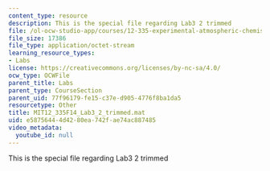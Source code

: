 ```yaml
---
content_type: resource
description: This is the special file regarding Lab3 2 trimmed
file: /ol-ocw-studio-app/courses/12-335-experimental-atmospheric-chemistry-fall-2014/e58756444d4280ea742fae74ac887485_MIT12_335F14_Lab3_2_trimmed.mat
file_size: 17386
file_type: application/octet-stream
learning_resource_types:
- Labs
license: https://creativecommons.org/licenses/by-nc-sa/4.0/
ocw_type: OCWFile
parent_title: Labs
parent_type: CourseSection
parent_uid: 77f96179-fe15-c37e-d905-4776f8ba1da5
resourcetype: Other
title: MIT12_335F14_Lab3_2_trimmed.mat
uid: e5875644-4d42-80ea-742f-ae74ac887485
video_metadata:
  youtube_id: null
---
```

This is the special file regarding Lab3 2 trimmed